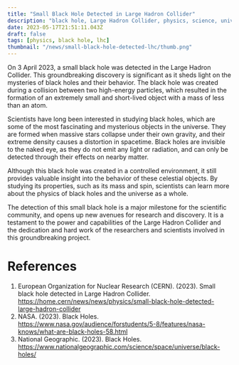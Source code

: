 ```yaml
---
title: "Small Black Hole Detected in Large Hadron Collider"
description: "black hole, Large Hadron Collider, physics, science, universe"
date: 2023-05-17T21:51:11.043Z
draft: false
tags: [physics, black hole, lhc]
thumbnail: "/news/small-black-hole-detected-lhc/thumb.png"
---
```


On 3 April 2023, a small black hole was detected in the Large Hadron Collider. This groundbreaking discovery is significant as it sheds light on the mysteries of black holes and their behavior. The black hole was created during a collision between two high-energy particles, which resulted in the formation of an extremely small and short-lived object with a mass of less than an atom. 

Scientists have long been interested in studying black holes, which are some of the most fascinating and mysterious objects in the universe. They are formed when massive stars collapse under their own gravity, and their extreme density causes a distortion in spacetime. Black holes are invisible to the naked eye, as they do not emit any light or radiation, and can only be detected through their effects on nearby matter. 

Although this black hole was created in a controlled environment, it still provides valuable insight into the behavior of these celestial objects. By studying its properties, such as its mass and spin, scientists can learn more about the physics of black holes and the universe as a whole. 

The detection of this small black hole is a major milestone for the scientific community, and opens up new avenues for research and discovery. It is a testament to the power and capabilities of the Large Hadron Collider and the dedication and hard work of the researchers and scientists involved in this groundbreaking project. 

# References
1. European Organization for Nuclear Research (CERN). (2023). Small black hole detected in Large Hadron Collider. https://home.cern/news/news/physics/small-black-hole-detected-large-hadron-collider
2. NASA. (2023). Black Holes. https://www.nasa.gov/audience/forstudents/5-8/features/nasa-knows/what-are-black-holes-58.html
3. National Geographic. (2023). Black Holes. https://www.nationalgeographic.com/science/space/universe/black-holes/